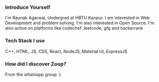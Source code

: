 ### Introduce Yourself
I'm Raunak Agarwal, Undergrad at HBTU Kanpur. I am interested in Web Development and problem solving. I'm also interested in Open Source. I'm also active on platforms like codechef ,leetcode, gfg and hackerrank

### Tech Stack I use
C++, HTML, JS, CSS, React, NodeJS, Material UI, ExpressJS

### How did I discover Zoop?
From the whatsapp group :)
